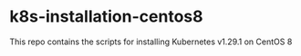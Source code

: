 # k8s-installation-centos8
This repo contains the scripts for installing Kubernetes v1.29.1 on CentOS 8
